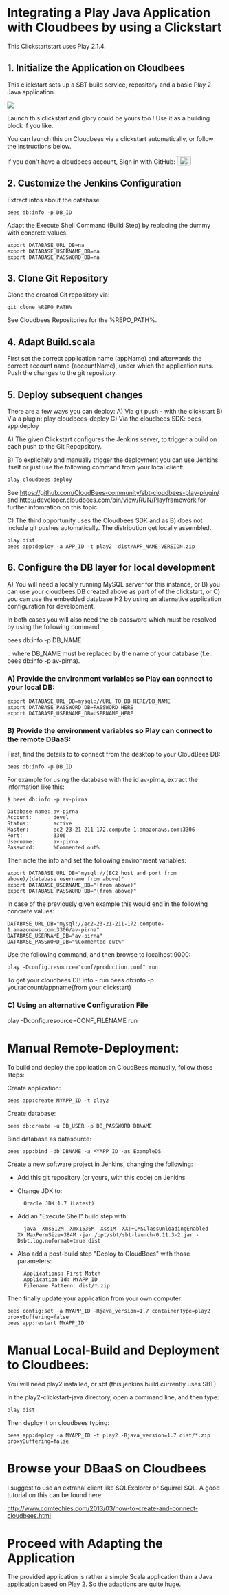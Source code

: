 #  Integrating a Play Java Application with Cloudbees by using a Clickstart

This Clickstartstart uses Play 2.1.4.

## 1. Initialize the Application on Cloudbees

This clickstart sets up a SBT build service, repository and a basic Play 2 Java application.

<a href="https://grandcentral.cloudbees.com/?CB_clickstart=https://raw.github.com/stefanil/play2-java-clickstart/master/clickstart.json"><img src="https://d3ko533tu1ozfq.cloudfront.net/clickstart/deployInstantly.png"/></a>

Launch this clickstart and glory could be yours too ! Use it as a building block if you like.

You can launch this on Cloudbees via a clickstart automatically, or follow the instructions below. 

If you don't have a cloudbees account, Sign in with GitHub:
<button onClick="javascript:window.location='https://grandcentral.cloudbees.com/authenticate/start?provider=github&login_redirect=/';"><img src="https://grandcentral.cloudbees.com/images/github-icon_40.png" /></button>

## 2. Customize the Jenkins Configuration

Extract infos about the database:

    bees db:info -p DB_ID
    
Adapt the Execute Shell Command (Build Step) by replacing the dummy with concrete values.

    export DATABASE_URL_DB=na 
    export DATABASE_USERNAME_DB=na 
    export DATABASE_PASSWORD_DB=na

## 3. Clone Git Repository

Clone the created Git repository via:   

    git clone %REPO_PATH%
    
See Cloudbees Repositories for the %REPO_PATH%.

## 4. Adapt Build.scala

First set the correct application name (appName) and afterwards the correct account name (accountName), under which the application runs.
Push the changes to the git repository.

## 5. Deploy subsequent changes

There are a few ways you can deploy:
A) Via git push - with the clickstart
B) Via a plugin: play cloudbees-deploy
C) Via the cloudbees SDK: bees app:deploy

A) The given Clickstart configures the Jenkins server, to trigger a build on each push to the Git Repopsitory.

B) To explicitely and manually trigger the deployment you can use Jenkins itself or just use the following command from your local client:   

    play cloudbees-deploy

See https://github.com/CloudBees-community/sbt-cloudbees-play-plugin/ and http://developer.cloudbees.com/bin/view/RUN/Playframework for further infomration on this topic.

C) The third opportunity uses the Cloudbees SDK and as B) does not include git pushes automatically. The distribution get locally assembled.

    play dist
    bees app:deploy -a APP_ID -t play2  dist/APP_NAME-VERSION.zip

## 6. Configure the DB layer for local development

A) You will need a locally running MySQL server for this instance, or 
B) you can use your cloudbees DB created above as part of of the clickstart, or
C) you can use the embedded database H2 by using an alternative application configuration for development.

In both cases you will also need the db password which must be resolved by using the following command:

  bees db:info -p DB_NAME

.. where DB_NAME must be replaced by the name of your database (f.e.: bees db:info -p av-pirna).

### A) Provide the environment variables so Play can connect to your local DB: 
    
    export DATABASE_URL_DB=mysql://URL_TO_DB_HERE/DB_NAME
    export DATABASE_PASSWORD_DB=PASSWORD_HERE
    export DATABASE_USERNAME_DB=USERNAME_HERE

### B) Provide the environment variables so Play can connect to the remote DBaaS: 

First, find the details to to connect from the desktop to your CloudBees DB:

    bees db:info -p DB_ID

For example for using the database with the id av-pirna, extract the information like this:

    $ bees db:info -p av-pirna

    Database name: av-pirna
    Account:       devel
    Status:        active
    Master:        ec2-23-21-211-172.compute-1.amazonaws.com:3306
    Port:          3306
    Username:      av-pirna
    Password:      %Commented out%

Then note the info and set the following environment variables: 

    export DATABASE_URL_DB="mysql://(EC2 host and port from above)/(database username from above)"
    export DATABASE_USERNAME_DB="(from above)"
    export DATABASE_PASSWORD_DB="(from above)"

In case of the previously given example this would end in the following concrete values:

    DATABASE_URL_DB="mysql://ec2-23-21-211-172.compute-1.amazonaws.com:3306/av-pirna"
    DATABASE_USERNAME_DB="av-pirna"
    DATABASE_PASSWORD_DB="%Commented out%"

Use the following command, and then browse to localhost:9000:

    play -Dconfig.resource="conf/production.conf" run   
    
To get your cloudbees DB info - run bees db:info -p youraccount/appname(from your clickstart) 

### C) Using an alternative Configuration File

play -Dconfig.resource=CONF_FILENAME run


# Manual Remote-Deployment: 

To build and deploy the application on CloudBees manually, follow those steps:

Create application:

    bees app:create MYAPP_ID -t play2
    
Create database:

    bees db:create -u DB_USER -p DB_PASSWORD DBNAME

Bind database as datasource:

    bees app:bind -db DBNAME -a MYAPP_ID -as ExampleDS    


Create a new software project in Jenkins, changing the following:

* Add this git repository (or yours, with this code) on Jenkins
* Change JDK to:
    
        Oracle JDK 1.7 (Latest)
    
* Add an "Execute Shell" build step with:
    
        java -Xms512M -Xmx1536M -Xss1M -XX:+CMSClassUnloadingEnabled -XX:MaxPermSize=384M -jar /opt/sbt/sbt-launch-0.11.3-2.jar -Dsbt.log.noformat=true dist
    
* Also add a post-build step "Deploy to CloudBees" with those parameters:

        Applications: First Match
        Application Id: MYAPP_ID
        Filename Pattern: dist/*.zip
    
Then finally update your application from your own computer:
    
    bees config:set -a MYAPP_ID -Rjava_version=1.7 containerType=play2 proxyBuffering=false
    bees app:restart MYAPP_ID


# Manual Local-Build and Deployment to Cloudbees:

You will need play2 installed, or sbt (this jenkins build currently uses SBT).

In the play2-clickstart-java directory, open a command line, and then type:

    play dist

Then deploy it on cloudbees typing:

    bees app:deploy -a MYAPP_ID -t play2 -Rjava_version=1.7 dist/*.zip proxyBuffering=false

# Browse your DBaaS on Cloudbees

I suggest to use an extranal client like SQLExplorer or Squirrel SQL. A good tutorial on this can be found here:
 
http://www.comtechies.com/2013/03/how-to-create-and-connect-cloudbees.html

# Proceed with Adapting the Application

The provided application is rather a simple Scala application than a Java application based on Play 2. So the adaptions are quite huge.



